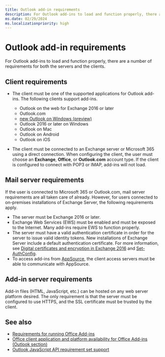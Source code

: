 ```yaml
---
title: Outlook add-in requirements
description: For Outlook add-ins to load and function properly, there are a number of requirements for both the servers and the clients.
ms.date: 02/29/2024
ms.localizationpriority: high
---
```


# Outlook add-in requirements

For Outlook add-ins to load and function properly, there are a number of requirements for both the servers and the clients.

## Client requirements

- The client must be one of the supported applications for Outlook add-ins. The following clients support add-ins.

  - Outlook on the web for Exchange 2016 or later
  - Outlook.com
  - [new Outlook on Windows (preview)](https://support.microsoft.com/office/656bb8d9-5a60-49b2-a98b-ba7822bc7627)
  - Outlook 2016 or later on Windows
  - Outlook on Mac
  - Outlook on Android
  - Outlook on iOS

- The client must be connected to an Exchange server or Microsoft 365 using a direct connection. When configuring the client, the user must choose an **Exchange**, **Office**, or **Outlook.com** account type. If the client is configured to connect with POP3 or IMAP, add-ins will not load.

## Mail server requirements

If the user is connected to Microsoft 365 or Outlook.com, mail server requirements are all taken care of already. However, for users connected to on-premises installations of Exchange Server, the following requirements apply.

- The server must be Exchange 2016 or later.
- Exchange Web Services (EWS) must be enabled and must be exposed to the Internet. Many add-ins require EWS to function properly.
- The server must have a valid authentication certificate in order for the server to issue valid identity tokens. New installations of Exchange Server include a default authentication certificate. For more information, see [Digital certificates and encryption in Exchange 2016](/Exchange/architecture/client-access/certificates) and [Set-AuthConfig](/powershell/module/exchange/organization/Set-AuthConfig).
- To access add-ins from [AppSource](https://appsource.microsoft.com/?product=office), the client access servers must be able to communicate with AppSource.

## Add-in server requirements

Add-in files (HTML, JavaScript, etc.) can be hosted on any web server platform desired. The only requirement is that the server must be configured to use HTTPS, and the SSL certificate must be trusted by the client.

## See also

- [Requirements for running Office Add-ins](../concepts/requirements-for-running-office-add-ins.md)
- [Office client application and platform availability for Office Add-ins (Outlook section)](/javascript/api/requirement-sets#outlook)
- [Outlook JavaScript API requirement set support](/javascript/api/requirement-sets/outlook/outlook-api-requirement-sets#requirement-sets-supported-by-exchange-servers-and-outlook-clients)
